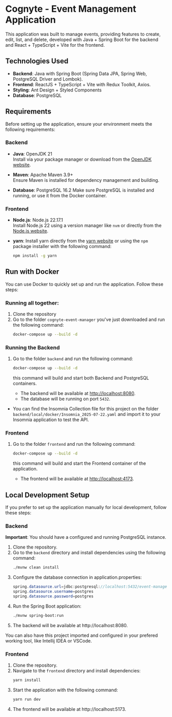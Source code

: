 # Cognyte - Event Management Application

This application was built to manage events, providing features to create, edit, list, and delete, developed with Java + Spring Boot for the backend and React + TypeScript + Vite for the frontend.

## Technologies Used

- **Backend**: Java with Spring Boot (Spring Data JPA, Spring Web, PostgreSQL Driver and Lombok).
- **Frontend**: ReactJS + TypeScript + Vite with Redux Toolkit, Axios.
- **Styling**: Ant Design + Styled Components
- **Database**: PostgreSQL

## Requirements

Before setting up the application, ensure your environment meets the following requirements:

### Backend
- **Java**: OpenJDK 21  
  Install via your package manager or download from the [OpenJDK website](https://openjdk.org/).  
  
- **Maven**: Apache Maven 3.9+  
  Ensure Maven is installed for dependency management and building.
- **Database**: PostgreSQL 16.2
  Make sure PostgreSQL is installed and running, or use it from the Docker container.  

### Frontend
- **Node.js**: Node.js 22.17.1  
  Install Node.js 22 using a version manager like `nvm` or directly from the [Node.js website](https://nodejs.org/).  
 
- **yarn**: Install yarn directly from the [yarn website](https://classic.yarnpkg.com/lang/en/docs/install/) or using the `npm` package installer with the following command:
   ```bash 
   npm install -g yarn
   ```

## Run with Docker
You can use Docker to quickly set up and run the application. Follow these steps:
### Running all together:
1. Clone the repository
2. Go to the folder `cognyte-event-manager` you've just downloaded and run the following command:
   ```bash
   docker-compose up --build -d
   ```
### Running the Backend

1. Go to the folder `backend` and run the following command:
   ```bash
   docker-compose up --build -d
   ```
   this command will build and start both Backend and PostgreSQL containers.

   - The backend will be available at [http://localhost:8080](http://localhost:8080).
   - The database will be running on port `5432`.
 - You can find the Insomnia Collection file for this project on the folder `backend/local/docker/Insomnia_2025-07-22.yaml` and import it to your Insomnia application to test the API.

### Frontend

1. Go to the folder `frontend` and run the following command:
   ```bash
   docker-compose up --build -d
   ```
   this command will build and start the Frontend container of the application.

   - The frontend will be available at [http://localhost:4173](http://localhost:4173).

## Local Development Setup
If you prefer to set up the application manually for local development, follow these steps:

### Backend
**Important**: You should have a configured and running PostgreSQL instance.

1. Clone the repository.
2. Go to the `backend` directory and install dependencies using the following command:
   ```bash
   ./mvnw clean install
3. Configure the database connection in application.properties:
    ```java
    spring.datasource.url=jdbc:postgresql://localhost:5432/event-manager-db
    spring.datasource.username=postgres
    spring.datasource.password=postgres
    ```
4. Run the Spring Boot application:
    ```bash
    ./mvnw spring-boot:run
    ```
5. The backend will be available at http://localhost:8080.

You can also have this project imported and configured in your prefered working tool, like Intellij IDEA or VSCode.

### Frontend
1. Clone the repository.
2. Navigate to the `frontend` directory and install dependencies:
   ```bash
   yarn install
   ```
3. Start the application with the following command:
    ```bash
   yarn run dev
   ```
4. The frontend will be available at http://localhost:5173.